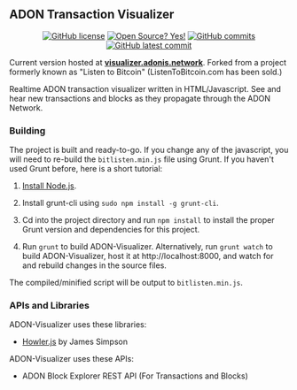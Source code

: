 ## ADON Transaction Visualizer ##

<div align="center">

[![GitHub license](https://img.shields.io/github/license/AdonisNetwork/ADON-Visualizer)](https://github.com/AdonisNetwork/ADON-Visualizer/blob/gh-pages/LICENSE)
[![Open Source? Yes!](https://badgen.net/badge/Open%20Source%20%3F/Yes%21/blue?icon=github)](https://github.com/AdonisNetwork/ADON-Visualizer)
[![GitHub commits](https://badgen.net/github/commits/AdonisNetwork/ADON-Visualizer/gh-pages)](https://GitHub.com/AdonisNetwork/ADON-Visualizer/commit/gh-pages/)
[![GitHub latest commit](https://badgen.net/github/last-commit/AdonisNetwork/ADON-Visualizer/gh-pages)](https://GitHub.com/AdonisNetwork/ADON-Visualizer/commit/gh-pages/)

</div>

Current version hosted at [**visualizer.adonis.network**](https://visualizer.adonis.network). Forked from a project formerly known as "Listen to Bitcoin" (ListenToBitcoin.com has been sold.)

Realtime ADON transaction visualizer written in HTML/Javascript. See and hear new transactions and blocks as they propagate through the ADON Network.

### Building ###

The project is built and ready-to-go. If you change any of the javascript, you will need to re-build the `bitlisten.min.js` file using Grunt. If you haven't used Grunt before, here is a short tutorial:

1. [Install Node.js](https://nodejs.org/download/).

2. Install grunt-cli using `sudo npm install -g grunt-cli`.

2. Cd into the project directory and run `npm install` to install the proper Grunt version and dependencies for this project.

3. Run `grunt` to build ADON-Visualizer. Alternatively, run `grunt watch` to build ADON-Visualizer, host it at http://localhost:8000, and watch for and rebuild changes in the source files.

The compiled/minified script will be output to `bitlisten.min.js`.

### APIs and Libraries ###

ADON-Visualizer uses these libraries:

* [Howler.js](http://goldfirestudios.com/blog/104/howler.js-Modern-Web-Audio-Javascript-Library) by James Simpson

ADON-Visualizer uses these APIs:

* ADON Block Explorer REST API (For Transactions and Blocks)

